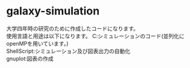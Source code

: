 # galaxy-simulation 

大学四年時の研究のために作成したコードになります。  
使用言語と用途は以下になります。 
C:シミュレーションのコード(並列化にopenMPを用いています。)  
ShellScript:シミュレーション及び図表出力の自動化  
gnuplot:図表の作成  
